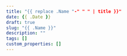```yaml
---
title: "{{ replace .Name "-" " " | title }}"
date: {{ .Date }}
draft: true
slug: "{{ .Name }}"
description: ""
tags: []
custom_properties: []
---
```

